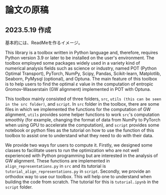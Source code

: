 # 論文の原稿

## 2023.5.19 作成

基本的には、ReadMeを作るイメージ。

This library is a toolbox written in Python language and, therefore, requires Python version 3.9 or later to be installed on the user's environment.
The toolbox employed some packages widely used in a variety kind of numerical analysis fields such as science or industry, named POT (Python Optimal Transport), PyTorch, NumPy, Scipy, Pandas, Scikit-learn, Matplotlib, Seaborn, PyMysql (optional), and Optuna.
The main feature of this toolbox is to help users to find the optimal $\varepsilon$ value in the computation of entropic Gromov-Wasserstain (GW alignment) implemented in POT with Optuna.

This toolbox mainly consisted of three folders, `src`, `utils (this can be seen in the src folder)`, and `script`. In `src` folder in the toolbox, there are some files in which we implemented the functions for the computation of GW alignment, `utils` provides some helper functions to work `src`'s computation smoothly (for example, changing the format of data from NumPy to PyTorch when using GPU to accelerate the computation), and `script` provides some notebook or python files as the tutorial on how to use the function of this toolbox to assist one to understand what they need to do with their data.

We provide two ways for users to compute it. Firstly, we designed some classes to facilitate users to run the optimization who are not well experienced with Python programming but are interested in the analysis of GW alignment. These functions are implemented in `align_representations.py` in `src` and its tutorial is `tutorial_align_representations.py` in `script`. Secondly, we provide an orthodox way to use our toolbox. This will help one to understand when building the code from scratch. The tutorial for this is `tutorial.ipynb` in the `script` folder.

